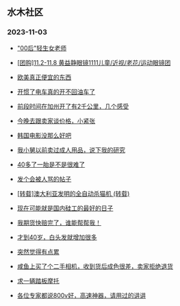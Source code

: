 ## 水木社区 
### 2023-11-03

+ ["00后"轻生女老师](https://www.mysmth.net/nForum/article/FamilyLife/1766458024)

+ [[团购]11.2-11.8 黄益静眼镜1111儿童/近视/老花/运动眼镜团](https://www.mysmth.net/nForum/article/ADAgent_TG/1311763)

+ [欧美真正便宜的东西](https://www.mysmth.net/nForum/article/Travel/964536)

+ [开惯了电车真的开不回油车了](https://www.mysmth.net/nForum/article/GreenAuto/1397350)

+ [前段时间在加州开了有2千公里，几个感受](https://www.mysmth.net/nForum/article/AutoWorld/1944715206)

+ [今晚去跟卖家谈价格，小紧张](https://www.mysmth.net/nForum/article/OurEstate/2890209)

+ [韩国电影没那么好吧](https://www.mysmth.net/nForum/article/Movie/3548575)

+ [我小舅以前卖过成人用品，说下我的研究](https://www.mysmth.net/nForum/article/WorkLife/3430327)

+ [40多了一胎是不是很难了](https://www.mysmth.net/nForum/article/Pregnancy/1515856)

+ [发个会被人骂的帖子](https://www.mysmth.net/nForum/article/Age/20316432)

+ [[转载]澳大利亚发明的全自动杀猫机 (转载)](https://www.mysmth.net/nForum/article/Joke/4136827)

+ [现在可能就是国内硅工的最好的日子](https://www.mysmth.net/nForum/article/METech/463297)

+ [我期货快赔完了，谁能帮帮我！](https://www.mysmth.net/nForum/article/FuturesForex/845727)

+ [才到40岁，白头发就增加很多](https://www.mysmth.net/nForum/article/TCM/212052)

+ [突然觉得有点累](https://www.mysmth.net/nForum/article/Age/20316536)

+ [咸鱼上买了个二手相机，收到货后成色很差，卖家拒绝退货](https://www.mysmth.net/nForum/article/SecondDigi/2256997)

+ [求一辆踏板摩托](https://www.mysmth.net/nForum/article/Motorbike/258119)

+ [各位专家都说800v好，高速神器，请用过的讲讲](https://www.mysmth.net/nForum/article/GreenAuto/1398295)

